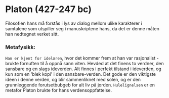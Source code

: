 # Platon (427-247 bc)


Filosofien hans må forstås i lys av dialog mellom ulike karakterer i samtalene som utspiller seg i manuskriptene hans, da det er denne måten han nedtegnet verket sitt. 


### Metafysikk: 
`Han er kjent for idelæren`, hvor det kommer frem at han var rasjonalist - brukte fornuften til å oppnå sann viten. Hevded at det finens to verdner, den sansbare og en slags ideverden. Alt finnes i perfekt tilstand i ideverden, og kun som en 'blek kopi' i den sansbare-verden. Det gode er den viktigste ideen i denne verden, og blir sammenliknet med solen, og er den grunnleggende forutsetbubgeb for alt liv på jorden. `Hulelignelsen` er en metafor Platon brukte for hans verdensoppfattelse. 



